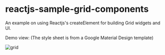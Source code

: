 # reactjs-sample-grid-components
An example on using Reactjs's createElement for building Grid widgets and UI.

Demo view: (The style sheet is from a Google Material Design template)

![grid](http://s22.postimg.org/6y7oo5t01/grid.png)
